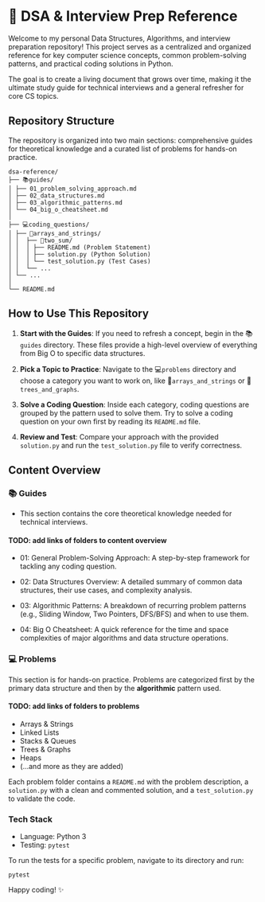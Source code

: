# 🚀 DSA & Interview Prep Reference

Welcome to my personal Data Structures, Algorithms, and interview preparation repository! This project serves as a centralized and organized reference for key computer science concepts, common problem-solving patterns, and practical coding solutions in Python.

The goal is to create a living document that grows over time, making it the ultimate study guide for technical interviews and a general refresher for core CS topics.

## Repository Structure

The repository is organized into two main sections: comprehensive guides for theoretical knowledge and a curated list of problems for hands-on practice.

```
dsa-reference/
├── 📚guides/
│ ├── 01_problem_solving_approach.md
│ ├── 02_data_structures.md
│ ├── 03_algorithmic_patterns.md
│ └── 04_big_o_cheatsheet.md
│
├── 💻coding_questions/
│ ├── 📂arrays_and_strings/
│ │  ├── 🧩two_sum/
│ │  │ ├── README.md (Problem Statement)
│ │  │ ├── solution.py (Python Solution)
│ │  │ └── test_solution.py (Test Cases)
│ │  └── ...
│ └── ...
│
└── README.md
```

## How to Use This Repository

1. **Start with the Guides**: If you need to refresh a concept, begin in the 📚`guides` directory. These files provide a high-level overview of everything from Big O to specific data structures.

2. **Pick a Topic to Practice**: Navigate to the 💻`problems` directory and choose a category you want to work on, like 📂`arrays_and_strings` or 📂`trees_and_graphs`.

3. **Solve a Coding Question**: Inside each category, coding questions are grouped by the pattern used to solve them. Try to solve a coding question on your own first by reading its `README.md` file.

4. **Review and Test**: Compare your approach with the provided `solution.py` and run the `test_solution.py` file to verify correctness.

## Content Overview

### 📚 Guides

- This section contains the core theoretical knowledge needed for technical interviews.

#### TODO: add links of folders to content overview

- 01: General Problem-Solving Approach: A step-by-step framework for tackling any coding question.

- 02: Data Structures Overview: A detailed summary of common data structures, their use cases, and complexity analysis.

- 03: Algorithmic Patterns: A breakdown of recurring problem patterns (e.g., Sliding Window, Two Pointers, DFS/BFS) and when to use them.

- 04: Big O Cheatsheet: A quick reference for the time and space complexities of major algorithms and data structure operations.

### 💻 Problems

This section is for hands-on practice. Problems are categorized first by the primary data structure and then by the **algorithmic** pattern used.

#### TODO: add links of folders to problems

- Arrays & Strings
- Linked Lists
- Stacks & Queues
- Trees & Graphs
- Heaps
- (...and more as they are added)

Each problem folder contains a `README.md` with the problem description, a `solution.py` with a clean and commented solution, and a `test_solution.py` to validate the code.

### Tech Stack

- Language: Python 3
- Testing: `pytest`

To run the tests for a specific problem, navigate to its directory and run:

```
pytest
```

Happy coding! ✨
